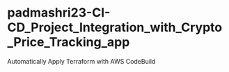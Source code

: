 # padmashri23-CI-CD_Project_Integration_with_Crypto_Price_Tracking_app
Automatically Apply Terraform with AWS CodeBuild
